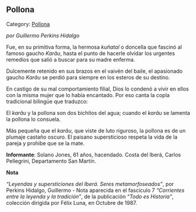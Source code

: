 ## Pollona

Category: [Pollona](http://descubrircorrientes.com.ar/2012/index.php/787-cultura/8-leyenda-y-tradicion/leyendas-y-supersticiones-del-ibera/c2-seres-metamorfoseados/la-pollona)

_por Guillermo Perkins Hidalgo_

Fue, en su primitiva forma, la hermosa _kuñataĩ_ o doncella que fascinó al famoso gaucho _Karãu_, hasta el punto de hacerle olvidar los urgentes remedios que salió a buscar para su madre enferma.

Dulcemente retenido en sus brazos en el vaivén del baile, el apasionado gaucho _Karãu_ se perdió para siempre en los esteros de su destino.

En castigo de su mal comportamiento filial, Dios lo condenó a vivir en ellos con la misma mujer que lo había encantado. Por eso canta la copla tradicional bilingüe que traduzco:

El _karãu_ y la pollona son dos bichitos del agua; cuando el _karãu_ se lamenta la pollona lo consuela.

Más pequeña que el _karãu_, que viste de luto riguroso, la pollona es de un plumaje castaño oscuro. El paisano supersticioso respeta la vida de la pareja y prohibe que se la mate.

**Informante**: Solano Jones, 61 años, hacendado. Costa del Iberá, Carlos Pellegrini, Departamento San Martín.

**Nota**

_“Leyendas y supersticiones del Iberá. Seres metamorfoseados”_, por Perkins Hidalgo, Guillermo - Nota aparecida en el fascículo 7 _“Corrientes entre la leyenda y la tradición”_, de la publicación _“Todo es Historia”_, colección dirigida por Félix Luna, en Octubre de 1987.